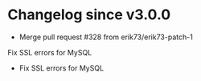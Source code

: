 # Changelog since v3.0.0
- Merge pull request #328 from erik73/erik73-patch-1

Fix SSL errors for MySQL 
- Fix SSL errors for MySQL 
